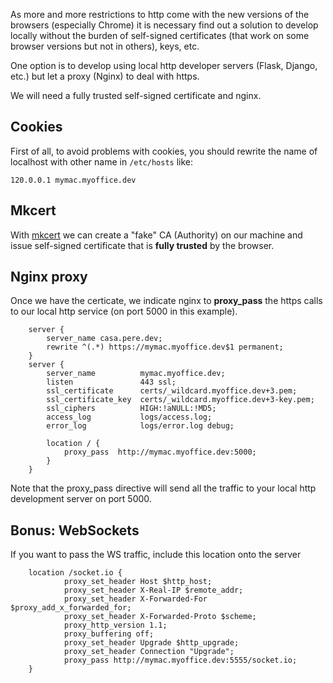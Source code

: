 As more and more restrictions to http come with the new versions of the browsers (especially Chrome) it is necessary find out a solution 
to develop locally without the burden of self-signed certificates (that work on some browser versions but not in others), keys, etc.

One option is to develop using local http developer servers (Flask, Django, etc.) but let a proxy (Nginx) to deal with https. 

We will need a fully trusted self-signed certificate and nginx.

## Cookies

First of all, to avoid problems with cookies, you should rewrite the name of localhost with other name in `/etc/hosts` like:

```120.0.0.1 mymac.myoffice.dev```

## Mkcert

With [mkcert](https://github.com/FiloSottile/mkcert) we can create a "fake" CA (Authority) on our machine and issue self-signed certificate that is **fully trusted** by the browser. 

## Nginx proxy

Once we have the certicate, we indicate nginx to **proxy_pass** the https calls to our local http service (on port 5000 in this example).

```
    server {
        server_name casa.pere.dev;
        rewrite ^(.*) https://mymac.myoffice.dev$1 permanent;
    }
    server {
        server_name          mymac.myoffice.dev;
        listen               443 ssl;        
        ssl_certificate      certs/_wildcard.myoffice.dev+3.pem;
        ssl_certificate_key  certs/_wildcard.myoffice.dev+3-key.pem;
        ssl_ciphers          HIGH:!aNULL:!MD5;
        access_log           logs/access.log;        
        error_log            logs/error.log debug;
       
        location / {
            proxy_pass  http://mymac.myoffice.dev:5000;
        }
    }
```

Note that the proxy_pass directive will send all the traffic to your local http development server on port 5000.

## Bonus: WebSockets

If you want to pass the WS traffic, include this location onto the server

```
    location /socket.io {
            proxy_set_header Host $http_host;
            proxy_set_header X-Real-IP $remote_addr;
            proxy_set_header X-Forwarded-For $proxy_add_x_forwarded_for;
            proxy_set_header X-Forwarded-Proto $scheme;
            proxy_http_version 1.1;
            proxy_buffering off;
            proxy_set_header Upgrade $http_upgrade;
            proxy_set_header Connection "Upgrade";
            proxy_pass http://mymac.myoffice.dev:5555/socket.io;
    }
```
